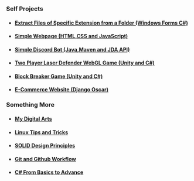 ### Self Projects

* #### [Extract Files of Specific Extension from a Folder (Windows Forms C#)](https://github.com/WilcyWilson/SP-WinFormsCS-ExtractFiles/)
* #### [Simple Webpage (HTML,CSS and JavaScript)](https://github.com/WilcyWilson/SP-OmniFoodJsHtmlCSS-Webpage/)
* #### [Simple Discord Bot (Java,Maven and JDA API)](https://github.com/WilcyWilson/SP-DiscordBot-Maven_DiscordAPI_Java-Bot/tree/eventhandling)
* #### [Two Player Laser Defender WebGL Game (Unity and C#)](https://github.com/WilcyWilson/SP-LaserDefender_WebGL_Unity-GameDev/)
* #### [Block Breaker Game (Unity and C#)](https://github.com/WilcyWilson/SP-BlockBreaker_Windows_Unity-GameDev)
* #### [E-Commerce Website (Django Oscar)](https://github.com/WilcyWilson/6thSem-Ecom-Project/tree/payment-gateway)

### Something More

* #### [My Digital Arts](https://github.com/WilcyWilson/Digital-Painting#readme) 
* #### [Linux Tips and Tricks](https://github.com/WilcyWilson/Linux-Study#readme)
* #### [SOLID Design Principles](https://github.com/WilcyWilson/SOLID-Design-Principles#readme)
* #### [Git and Github Workflow](https://github.com/WilcyWilson/git-github-workflow#readme)
* #### [C# From Basics to Advance](https://github.com/WilcyWilson/CSharp-101#readme) 





